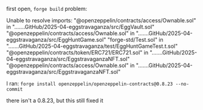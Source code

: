 first open, `forge build` problem:

Unable to resolve imports:
      "@openzeppelin/contracts/access/Ownable.sol" in ".......GitHub/2025-04-eggstravaganza/src/EggVault.sol"
      "@openzeppelin/contracts/access/Ownable.sol" in ".......GitHub/2025-04-eggstravaganza/src/EggHuntGame.sol"
      "forge-std/Test.sol" in ".......GitHub/2025-04-eggstravaganza/test/EggHuntGameTest.t.sol"
      "@openzeppelin/contracts/token/ERC721/ERC721.sol" in ".......GitHub/2025-04-eggstravaganza/src/EggstravaganzaNFT.sol"
      "@openzeppelin/contracts/access/Ownable.sol" in ".......GitHub/2025-04-eggstravaganza/src/EggstravaganzaNFT.sol"

I ran: `forge install openzeppelin/openzeppelin-contracts@0.8.23 --no-commit`

there isn't a 0.8.23, but this still fixed it